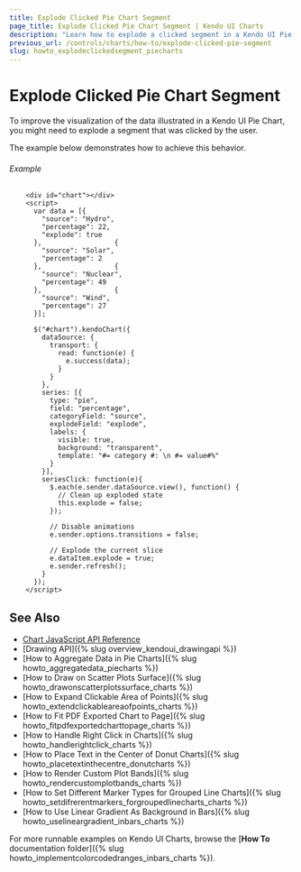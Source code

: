 ```yaml
---
title: Explode Clicked Pie Chart Segment
page_title: Explode Clicked Pie Chart Segment | Kendo UI Charts
description: "Learn how to explode a clicked segment in a Kendo UI Pie Chart."
previous_url: /controls/charts/how-to/explode-clicked-pie-segment
slug: howto_explodeclickedsegment_piecharts
---
```


# Explode Clicked Pie Chart Segment

To improve the visualization of the data illustrated in a Kendo UI Pie Chart, you might need to explode a segment that was clicked by the user.

The example below demonstrates how to achieve this behavior.

###### Example

```dojo
    <div id="chart"></div>
    <script>
      var data = [{
        "source": "Hydro",
        "percentage": 22,
        "explode": true
      },                  {
        "source": "Solar",
        "percentage": 2
      },                  {
        "source": "Nuclear",
        "percentage": 49
      },                  {
        "source": "Wind",
        "percentage": 27
      }];

      $("#chart").kendoChart({
        dataSource: {
          transport: {
            read: function(e) {
              e.success(data);
            }
          }
        },
        series: [{
          type: "pie",
          field: "percentage",
          categoryField: "source",
          explodeField: "explode",
          labels: {
            visible: true,
            background: "transparent",
            template: "#= category #: \n #= value#%"
          }
        }],
        seriesClick: function(e){
          $.each(e.sender.dataSource.view(), function() {
            // Clean up exploded state
            this.explode = false;
          });

          // Disable animations
          e.sender.options.transitions = false;

          // Explode the current slice
          e.dataItem.explode = true;
          e.sender.refresh();
        }
      });
    </script>
```

## See Also

* [Chart JavaScript API Reference](/api/javascript/dataviz/ui/chart)
* [Drawing API]({% slug overview_kendoui_drawingapi %})
* [How to Aggregate Data in Pie Charts]({% slug howto_aggregatedata_piecharts %})
* [How to Draw on Scatter Plots Surface]({% slug howto_drawonscatterplotssurface_charts %})
* [How to Expand Clickable Area of Points]({% slug howto_extendclickableareaofpoints_charts %})
* [How to Fit PDF Exported Chart to Page]({% slug howto_fitpdfexportedcharttopage_charts %})
* [How to Handle Right Click in Charts]({% slug howto_handlerightclick_charts %})
* [How to Place Text in the Center of Donut Charts]({% slug howto_placetextinthecentre_donutcharts %})
* [How to Render Custom Plot Bands]({% slug howto_rendercustomplotbands_charts %})
* [How to Set Different Marker Types for Grouped Line Charts]({% slug howto_setdifrerentmarkers_forgroupedlinecharts_charts %})
* [How to Use Linear Gradient As Background in Bars]({% slug howto_uselineargradient_inbars_charts %})

For more runnable examples on Kendo UI Charts, browse the [**How To** documentation folder]({% slug howto_implementcolorcodedranges_inbars_charts %}).
